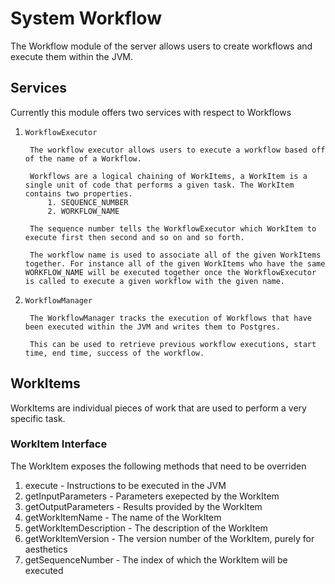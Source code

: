 # System Workflow

The Workflow module of the server allows users to create workflows and execute them within the JVM.

## Services

Currently this module offers two services with respect to Workflows

1. `WorkflowExecutor`

        The workflow executor allows users to execute a workflow based off of the name of a Workflow.

        Workflows are a logical chaining of WorkItems, a WorkItem is a single unit of code that performs a given task. The WorkItem contains two properties.
            1. SEQUENCE_NUMBER
            2. WORKFLOW_NAME
        
        The sequence number tells the WorkflowExecutor which WorkItem to execute first then second and so on and so forth. 

        The workflow name is used to associate all of the given WorkItems together. For instance all of the given WorkItems who have the same WORKFLOW_NAME will be executed together once the WorkflowExecutor is called to execute a given workflow with the given name.

2. `WorkflowManager`

        The WorkflowManager tracks the execution of Workflows that have been executed within the JVM and writes them to Postgres. 

        This can be used to retrieve previous workflow executions, start time, end time, success of the workflow.

## WorkItems

WorkItems are individual pieces of work that are used to perform a very specific task. 

### WorkItem Interface

The WorkItem exposes the following methods that need to be overriden 

1. execute - Instructions to be executed in the JVM
2. getInputParameters - Parameters exepected by the WorkItem
3. getOutputParameters - Results provided by the WorkItem
4. getWorkItemName - The name of the WorkItem
5. getWorkItemDescription - The description of the WorkItem
6. getWorkItemVersion - The version number of the WorkItem, purely for aesthetics 
7. getSequenceNumber - The index of which the WorkItem will be executed
